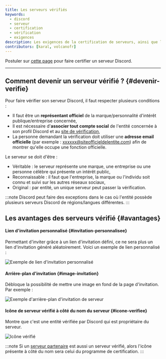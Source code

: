 ```yaml
---
title: Les serveurs vérifiés
keywords:
  - discord
  - serveur
  - certification
  - vérification
  - exigences
description: Les exigences de la certification de serveurs, ainsi que les bénéfices de cette vérification.
contributors: [karal, volcanofr]
---
```


Postuler sur [cette page](https://discord.com/verification 'discord.com/verification') pour faire certifier un serveur Discord.

*********************

## Comment devenir un serveur vérifié ? {#devenir-verifie}

Pour faire vérifier son serveur Discord, il faut respecter plusieurs conditions :

- Il faut être un **représentant officiel** de la marque/personnalité d'intérêt publique/entreprise concernée,
- Il est nécessaire d'**associer tout compte social** de l'entité concernée à son profil Discord et au [site de vérification](https://discord.com/verification 'discord.com/verification'),
- La personne demandant la vérification doit utiliser une **adresse email officielle** (par exemple : xxxxxx@siteofficieldelentite.com) afin de montrer qu'elle occupe une fonction officielle.

Le serveur se doit d'être :

- Véritable : le serveur représente une marque, une entreprise ou une personne célèbre qui présente un intérêt public,
- Reconnaissable : il faut que l'entreprise, la marque ou l'individu soit connu et suivi sur les autres réseaux sociaux,
- Original : par entité, un unique serveur peut passer la vérification.

:::note
Discord peut faire des exceptions dans le cas où l'entité possède plusieurs serveurs Discord de régions/langues différentes.
:::

## Les avantages des serveurs vérifié {#avantages}

#### Lien d'invitation personnalisé {#invitation-personnalisee}

Permettant d'inviter grâce à un lien d'invitation défini, ce ne sera plus un lien d'invitation généré aléatoirement. Voici un exemple de lien personnalisé :

![Exemple de lien d'invitation personnalisé](https://i.discord.fr/9bDJ.png)

#### Arrière-plan d'invitation {#image-invitation}

Débloque la possibilité de mettre une image en fond de la page d'invitation. Par exemple :

![Exemple d'arrière-plan d'invitation de serveur](https://i.discord.fr/jb2s.png)

#### Icône de serveur vérifié à côté du nom du serveur {#icone-verifiee}

Montre que c'est une entité vérifiée par Discord qui est propriétaire du serveur.

![Icône vérifié](https://i.discord.fr/RqBm.png)

:::note
Si un [serveur partenaire](/wiki/programmes-communautaires/certification 'Discord.FR | Les serveurs partenaires') est aussi un serveur vérifié, alors l'icône présente à côté du nom sera celui du programme de certification.
:::
